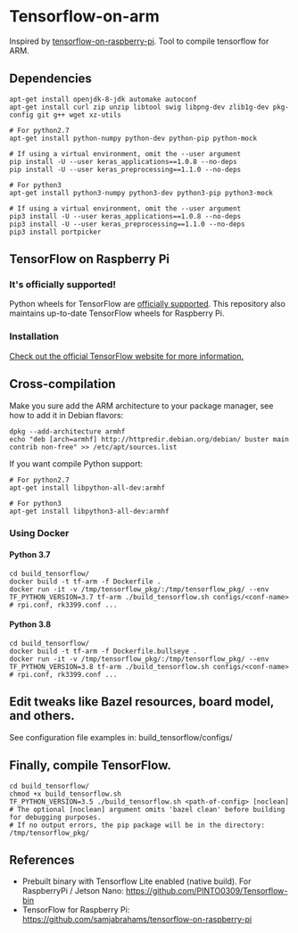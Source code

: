 # Tensorflow-on-arm

Inspired by [tensorflow-on-raspberry-pi](https://github.com/samjabrahams/tensorflow-on-raspberry-pi).
Tool to compile tensorflow for ARM.

## Dependencies
```shell
apt-get install openjdk-8-jdk automake autoconf
apt-get install curl zip unzip libtool swig libpng-dev zlib1g-dev pkg-config git g++ wget xz-utils

# For python2.7
apt-get install python-numpy python-dev python-pip python-mock

# If using a virtual environment, omit the --user argument
pip install -U --user keras_applications==1.0.8 --no-deps
pip install -U --user keras_preprocessing==1.1.0 --no-deps

# For python3
apt-get install python3-numpy python3-dev python3-pip python3-mock

# If using a virtual environment, omit the --user argument
pip3 install -U --user keras_applications==1.0.8 --no-deps
pip3 install -U --user keras_preprocessing==1.1.0 --no-deps
pip3 install portpicker
```

## TensorFlow on Raspberry Pi

### It's officially supported!

Python wheels for TensorFlow are [officially supported](https://medium.com/tensorflow/tensorflow-1-9-officially-supports-the-raspberry-pi-b91669b0aa0). This repository also maintains up-to-date TensorFlow wheels for Raspberry Pi.

### Installation
[Check out the official TensorFlow website for more information.](https://www.tensorflow.org/install/install_raspbian)


## Cross-compilation
Make you sure add the ARM architecture to your package manager, see how to add it in Debian flavors:
```shell
dpkg --add-architecture armhf
echo "deb [arch=armhf] http://httpredir.debian.org/debian/ buster main contrib non-free" >> /etc/apt/sources.list
```
If you want compile Python support:
```shell
# For python2.7
apt-get install libpython-all-dev:armhf

# For python3
apt-get install libpython3-all-dev:armhf
```
### Using Docker

#### Python 3.7

```shell
cd build_tensorflow/
docker build -t tf-arm -f Dockerfile .
docker run -it -v /tmp/tensorflow_pkg/:/tmp/tensorflow_pkg/ --env TF_PYTHON_VERSION=3.7 tf-arm ./build_tensorflow.sh configs/<conf-name> # rpi.conf, rk3399.conf ...
```

#### Python 3.8

```shell
cd build_tensorflow/
docker build -t tf-arm -f Dockerfile.bullseye .
docker run -it -v /tmp/tensorflow_pkg/:/tmp/tensorflow_pkg/ --env TF_PYTHON_VERSION=3.8 tf-arm ./build_tensorflow.sh configs/<conf-name> # rpi.conf, rk3399.conf ...
```

## Edit tweaks like Bazel resources, board model, and others.
See configuration file examples in: build_tensorflow/configs/

## Finally, compile TensorFlow.
```shell
cd build_tensorflow/
chmod +x build_tensorflow.sh
TF_PYTHON_VERSION=3.5 ./build_tensorflow.sh <path-of-config> [noclean]
# The optional [noclean] argument omits 'bazel clean' before building for debugging purposes.
# If no output errors, the pip package will be in the directory: /tmp/tensorflow_pkg/
```

## References
+ Prebuilt binary with Tensorflow Lite enabled (native build). For RaspberryPi / Jetson Nano: https://github.com/PINTO0309/Tensorflow-bin
+ TensorFlow for Raspberry Pi: https://github.com/samjabrahams/tensorflow-on-raspberry-pi

